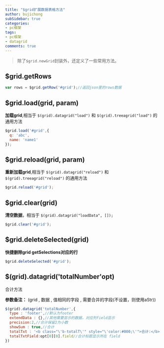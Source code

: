 ```yaml
---
title: "$grid扩展数据表格方法"
author: bujichong
subSidebar: true
categories:
- pc框架
tags:
- pc框架 
- datagrid
comments: true
---
```


>  除了`$grid.newGrid`封装外，还定义了一些常用方法。

## $grid.getRows

```js
var rows = $grid.getRow('#grid');//返回json里的rows数据
```

## $grid.load(grid, param)

**加载grid**,相当于 `$(grid).datagrid("load")` 和 `$(grid).treeagrid("load")` 的通用方法

```js
$grid.load('#grid',{
  q: 'abc',
  name: 'name1'
});
```

## $grid.reload(grid, param)

**重新加载grid**,相当于 `$(grid).datagrid("reload")` 和 `$(grid).treeagrid("reload")` 的通用方法

```js
$grid.reload('#grid');
```

## $grid.clear(grid)

**清空数据**，相当于 `$(grid).datagrid("loadData", []);`

```js
$grid.clear('#grid');
```

## $grid.deleteSelected(grid)

**快捷删除grid getSelections对应的行**

```js
$grid.deleteSelected('#grid');
```

## $(grid).datagrid('totalNumber'opt)

合计方法

**参数备注：** (grid , 数据 , 值相同的字段 , 需要合并的字段(不设置，则使用aStr))

```js
$(grid).datagrid('totalNumber',{
  type : 'footer',//默认为footer
  extendData : {},//其他需要显示的数据，对应列field显示
  precision:2,//合计保留2为小数
  showSum : true,//合计
  totalTxt : '<b class="\'b-totalT\'" style="\'color:#000;\'">合计:</b>',//合计标题文案，没有特殊需求不需要修改
  totalTxtField:opt[0][0].field//合计标题显示所在 field
})
```

